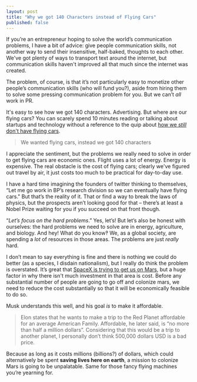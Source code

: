 ```yaml
---
layout: post
title: "Why we got 140 Characters instead of Flying Cars"
published: false
---
```


If you’re an entrepreneur hoping to solve the world’s communication problems, I have a bit of advice: give people communication skills, not another way to send their insensitive, half-baked, thoughts to each other. We've got plenty of ways to transport text around the internet, but communication skills haven't improved all that much since the internet was created.

The problem, of course, is that it’s not particularly easy to monetize other people’s communication skills (who will fund you?), aside from hiring them to solve some pressing communication problem for you. But we can’t *all* work in PR.

It's easy to see how we got 140 characters. Advertising. But where are our flying cars? You can scarely spend 10 minutes reading or talking about startups and technology without a reference to the quip about [how we *still* don't have flying cars][thiel].

> We wanted flying cars, instead we got 140 characters

I appreciate the sentiment, but the problems we really need to solve in order to get flying cars are economic ones. Flight uses a lot of energy. Energy is expensive. The real obstacle is the cost of flying cars; clearly we've figured out travel by air, it just costs too much to be practical for day-to-day use.

I have a hard time imagining the founders of twitter thinking to themselves, “Let me go work in BP’s research division so we can eventually have flying cars." But that’s the reality of it. That or find a way to break the laws of physics, but the prospects aren’t looking good for that – there’s at least a Nobel Prize waiting for you if you succeed on that front though.

“*Let’s focus on the hard problems*.” Yes, let’s! But let’s also be honest with ourselves: the hard problems we need to solve are in energy, agriculture, and biology. And hey! What do you know‽ We, as a global society, are spending a *lot* of resources in those areas. The problems are just *really* hard.

I don’t mean to say everything is fine and there is nothing we could do better (as a species, I disdain nationalism), but I really do think the problem is overstated. It’s great that [SpaceX is trying to get us on Mars][spacex-mars], but a huge factor in why there isn't much investment in that area is cost. Before any substantial number of people are going to go off and colonize mars, we need to reduce the cost substantially so that it will be economically feasible to do so.

Musk understands this well, and his goal *is* to make it affordable.

> Elon states that he wants to make a trip to the Red Planet affordable for an average American Family. Affordable, he later said,  is “no more than half a million dollars”.  Considering that this would be a trip to another planet, I personally don’t think 500,000 dollars USD is a bad price.

Because as long as it costs millions (billions?) of dollars, which could alternatively be spent **saving lives here on earth**, a mission to colonize Mars is going to be unpalatable. Same for those fancy flying machines you’re yearning for.

 [thiel]: http://www.foundersfund.com/the-future
 [spacex-mars]: http://spaceindustrynews.com/elon-musk-and-spacex-to-send-humans-to-mars/
